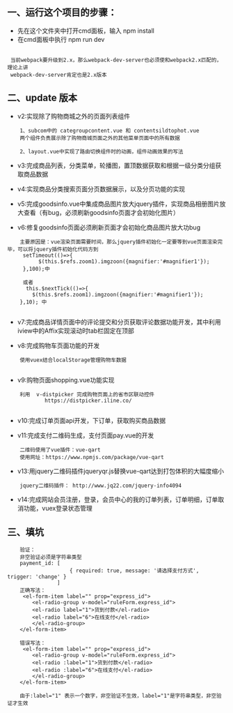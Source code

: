 ﻿
## 一、运行这个项目的步骤：
- 先在这个文件夹中打开cmd面板，输入  npm install 
- 在cmd面板中执行 npm run dev

```

 当前webpack要升级到2.x，那么webpack-dev-server也必须使和webpack2.x匹配的，理论上讲
 webpack-dev-server肯定也是2.x版本

```
	
## 二、update 版本

- v2:实现除了购物商城之外的页面列表组件

```
    1、subcom中的 categroupcontent.vue 和 contentsildtophot.vue 
    两个组件负责展示除了购物商城页面之外的其他菜单页面中的所有数据

    2、layout.vue中实现了路由切换组件时的动画，组件动画效果的写法

```


- v3:完成商品列表，分类菜单，轮播图，置顶数据获取和根据一级分类分组获取商品数据

- v4:实现商品分类搜索页面分页数据展示，以及分页功能的实现

- v5:完成goodsinfo.vue中集成商品图片放大jquery插件，实现商品相册图片放大查看（有bug，必须刷新goodsinfo页面才会初始化图片）

- v6:修复goodsinfo页面必须刷新页面才会初始化商品图片放大功bug

```
    主要原因是：vue渲染页面需要时间，那么jquery插件初始化一定要等到vue页面渲染完毕，可以将jquery插件初始化代码方到
     setTimeout(()=>{
          $(this.$refs.zoom1).imgzoon({magnifier:'#magnifier1'});
     },100);中

     或者
      this.$nextTick(()=>{                        
        $(this.$refs.zoom1).imgzoon({magnifier:'#magnifier1'});     
    },10); 中
    
```

- v7:完成商品详情页面中的评论提交和分页获取评论数据功能开发，其中利用 iview中的Affix实现滚动时tab栏固定在顶部

- v8:完成购物车页面功能的开发

```
    使用vuex结合localStorage管理购物车数据
   
```

- v9:购物页面shopping.vue功能实现 

```
    利用  v-distpicker 完成购物页面上的省市区联动控件 
            https://distpicker.iline.co/
    
```

- v10:完成订单页面api开发，下订单，获取购买商品数据

- v11:完成支付二维码生成，支付页面pay.vue的开发

```
    二维码使用了vue插件：vue-qart
    使用网址：https://www.npmjs.com/package/vue-qart
```

- v13:用jquery二维码插件jqueryqr.js替换vue-qart达到打包体积的大幅度缩小

```
    jquery二维码插件： http://www.jq22.com/jquery-info4094 

```

- v14:完成网站会员注册，登录，会员中心的我的订单列表，订单明细，订单取消功能，vuex登录状态管理

## 三、填坑

```
    验证：
    非空验证必须是字符串类型
    payment_id: [
                    { required: true, message: '请选择支付方式', trigger: 'change' }
                ]
    正确写法：
     <el-form-item label="" prop="express_id">
        <el-radio-group v-model="ruleForm.express_id">
        <el-radio label="1">货到付款</el-radio>
        <el-radio label="6">在线支付</el-radio>
        </el-radio-group>
    </el-form-item>

    错误写法：
     <el-form-item label="" prop="express_id">
        <el-radio-group v-model="ruleForm.express_id">
        <el-radio :label="1">货到付款</el-radio>
        <el-radio :label="6">在线支付</el-radio>
        </el-radio-group>
    </el-form-item>

    由于:label="1" 表示一个数字，非空验证不生效，label="1"是字符串类型，非空验证才生效

```